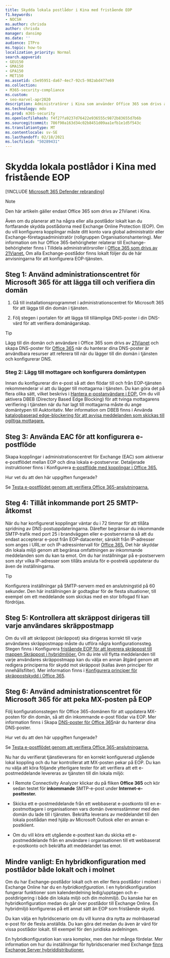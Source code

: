 ```yaml
---
title: Skydda lokala postlådor i Kina med fristående EOP
f1.keywords:
- NOCSH
ms.author: chrisda
author: chrisda
manager: dansimp
ms.date: ''
audience: ITPro
ms.topic: how-to
localization_priority: Normal
search.appverid:
- GEU150
- GMA150
- GPA150
- MET150
ms.assetid: c5e95951-da67-4ec7-92c5-982abd477e69
ms.collection:
- M365-security-compliance
ms.custom:
- seo-marvel-apr2020
description: Administratörer i Kina som använder Office 365 som drivs av 21Vianet kan lära sig att använda fristående Exchange Online Protection (EOP) för att skydda sina lokala postlådor.
ms.technology: mdo
ms.prod: m365-security
ms.openlocfilehash: f4f27fa9237d76422e936555c9872b83655d7b6b
ms.sourcegitcommit: 786f90a163d34c02b8451d09aa1efb1e1d5f543c
ms.translationtype: MT
ms.contentlocale: sv-SE
ms.lasthandoff: 02/18/2021
ms.locfileid: "50289431"
---
```

# <a name="protect-on-premises-mailboxes-in-china-with-standalone-eop"></a>Skydda lokala postlådor i Kina med fristående EOP

[!INCLUDE [Microsoft 365 Defender rebranding](../includes/microsoft-defender-for-office.md)]


> [!NOTE]
> Den här artikeln gäller endast Office 365 som drivs av 21Vianet i Kina.

Även om du planerar att ha några eller alla postlådor lokalt kan du fortfarande skydda postlådorna med Exchange Online Protection (EOP). Om du vill konfigurera kopplingar måste ditt konto vara global administratör eller Exchange-företagsadministratör (rollgruppen Organisationshantering). Mer information om hur Office 365-behörigheter relaterar till Exchange-behörigheter finns i Tilldela administratörsroller i [Office 365 som drivs av 21Vianet.](https://docs.microsoft.com/microsoft-365/admin/add-users/assign-admin-roles?view=o365-21vianet&preserve-view=true) Om alla Exchange-postlådor finns lokalt följer du de här anvisningarna för att konfigurera EOP-tjänsten.

## <a name="step-1-use-the-microsoft-365-admin-center-to-add-and-verify-your-domain"></a>Steg 1: Använd administrationscentret för Microsoft 365 för att lägga till och verifiera din domän

1. Gå till installationsprogrammet i administrationscentret för Microsoft 365 för att lägga till din domän i tjänsten.

2. Följ stegen i portalen för att lägga till tillämpliga DNS-poster i din DNS-värd för att verifiera domänägarskap.

> [!TIP]
> Lägg till din domän och användare i Office 365 som drivs av [21Vianet](https://docs.microsoft.com/microsoft-365/admin/setup/add-domain?view=o365-21vianet&preserve-view=true) och skapa DNS-poster för [Office 365](https://docs.microsoft.com/microsoft-365/admin/services-in-china/create-dns-records-when-you-manage-your-dns-records?view=o365-21vianet&preserve-view=true) när du hanterar dina DNS-poster är användbara resurser att referera till när du lägger till din domän i tjänsten och konfigurerar DNS.

### <a name="step-2-add-recipients-and-configure-the-domain-type"></a>Steg 2: Lägg till mottagare och konfigurera domäntypen

Innan du konfigurerar din e-post så att den flödar till och från EOP-tjänsten rekommenderar vi att du lägger till mottagarna i tjänsten. Du kan göra det på flera olika sätt, vilket beskrivs i [Hantera e-postanvändare i EOP.](manage-mail-users-in-eop.md) Om du vill aktivera DBEB (Directory Based Edge Blocking) för att tvinga mottagarens verifiering i tjänsten när du har lagt till mottagarna måste du ange domäntypen till Auktoritativ. Mer information om DBEB finns i Använda [katalogbaserad edge-blockering för att avvisa meddelanden som skickas till ogiltiga mottagare.](https://docs.microsoft.com/exchange/mail-flow-best-practices/use-directory-based-edge-blocking)

## <a name="step-3-use-the-eac-to-set-up-mail-flow"></a>Steg 3: Använda EAC för att konfigurera e-postflöde

Skapa kopplingar i administrationscentret för Exchange (EAC) som aktiverar e-postflödet mellan EOP och dina lokala e-postservrar. Detaljerade instruktioner finns i Konfigurera [e-postflöde med kopplingar i Office 365.](https://docs.microsoft.com/Exchange/mail-flow-best-practices/use-connectors-to-configure-mail-flow/use-connectors-to-configure-mail-flow)

 Hur vet du att den här uppgiften fungerade?

 Se [Testa e-postflödet genom att verifiera Office 365-anslutningarna.](https://docs.microsoft.com/exchange/mail-flow-best-practices/test-mail-flow)

## <a name="step-4-allow-inbound-port-25-smtp-access"></a>Steg 4: Tillåt inkommande port 25 SMTP-åtkomst

När du har konfigurerat kopplingar väntar du i 72 timmar för att tillåta spridning av DNS-postuppdateringarna. Därefter begränsar du inkommande SMTP-trafik med port 25 i brandväggen eller e-postservrarna så att du endast accepterar e-post från EOP-datacenter, särskilt från IP-adresser som anges i URL:er och IP-adressintervall för [Office 365.](../../enterprise/managing-office-365-endpoints.md) Det här skyddar din lokala miljö genom att begränsa omfattningen av inkommande meddelanden som du kan ta emot. Om du har inställningar på e-postservern som styr vilka IP-adresser som tillåts ansluta för e-postrelä uppdaterar du även de inställningarna.

> [!TIP]
> Konfigurera inställningar på SMTP-servern med en anslutningstid på 60 sekunder. Den här inställningen är godtagbar för de flesta situationer, till exempel om ett meddelande som skickas med en stor bifogad fil kan fördröjas.

## <a name="step-5-ensure-that-spam-is-routed-to-each-users-junk-email-folder"></a>Steg 5: Kontrollera att skräppost dirigeras till varje användares skräppostmapp

Om du vill att skräppost (skräppost) ska dirigeras korrekt till varje användares skräppostmapp måste du utföra några konfigurationssteg. Stegen finns i Konfigurera [fristående EOP för att leverera skräppost till mappen Skräppost i hybridmiljöer.](ensure-that-spam-is-routed-to-each-user-s-junk-email-folder.md) Om du inte vill flytta meddelanden till varje användares skräppostmapp kan du välja en annan åtgärd genom att redigera principerna för skydd mot skräppost (kallas även principer för innehållsfilter). Mer information finns i [Konfigurera principer för skräppostskydd i Office 365](configure-your-spam-filter-policies.md).

## <a name="step-6-use-the-microsoft-365-admin-center-to-point-your-mx-record-to-eop"></a>Steg 6: Använd administrationscentret för Microsoft 365 för att peka MX-posten på EOP

Följ konfigurationsstegen för Office 365-domänen för att uppdatera MX-posten för din domän, så att din inkommande e-post flödar via EOP. Mer information finns i Skapa [DNS-poster för Office 365](https://docs.microsoft.com/microsoft-365/admin/get-help-with-domains/create-dns-records-at-any-dns-hosting-provider?view=o365-21vianet&preserve-view=true)när du hanterar dina DNS-poster.

Hur vet du att den här uppgiften fungerade?

 Se [Testa e-postflödet genom att verifiera Office 365-anslutningarna.](https://docs.microsoft.com/exchange/mail-flow-best-practices/test-mail-flow)

Nu har du verifierat tjänstleverans för en korrekt konfigurerad utgående lokal koppling och du har kontrollerat att MX-posten pekar på EOP. Du kan nu välja att köra följande ytterligare tester för att verifiera att ett e-postmeddelande levereras av tjänsten till din lokala miljö:

- I Remote Connectivity Analyzer klickar du på fliken **Office 365** och kör sedan testet för **inkommande** SMTP-e-post under **Internet-e-posttester.**

- Skicka ett e-postmeddelande från ett webbaserat e-postkonto till en e-postmottagare i organisationen vars domän överensstämmer med den domän du lade till i tjänsten. Bekräfta leverans av meddelandet till den lokala postlådan med hjälp av Microsoft Outlook eller en annan e-postklient.

- Om du vill köra ett utgående e-posttest kan du skicka ett e-postmeddelande från en användare i organisationen till ett webbaserat e-postkonto och bekräfta att meddelandet tas emot.

## <a name="less-common-a-hybrid-setup-with-mailboxes-on-premises-and-in-the-cloud"></a>Mindre vanligt: En hybridkonfiguration med postlådor både lokalt och i molnet

Om du har Exchange-postlådor lokalt och en eller flera postlådor i molnet i Exchange Online har du en *hybridkonfiguration.* I en hybridkonfiguration fungerar funktioner som kalenderdelning ledig/upptagen och e-postdirigering i både din lokala miljö och din molnmiljö. Du kanske har en hybridkonfiguration medan du går över postlådor till Exchange Online. En hybridmiljö konfigureras på ett annat sätt än EOP som fristående skydd.

Du kan välja en hybridscenario om du vill kunna dra nytta av molnbaserad e-post för de flesta anställda. Du kan göra det medan du även är värd för vissa postlådor lokalt. till exempel för den juridiska avdelningen.

En hybridkonfiguration kan vara komplex, men den har många fördelar. Mer information om hur du inställningar för hybridscenarier med Exchange [finns Exchange Server hybriddistributioner.](https://docs.microsoft.com/Exchange/exchange-hybrid)
